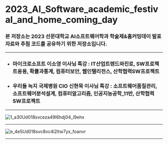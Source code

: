 # 2023_AI_Software_academic_festival_and_home_coming_day
### 본 저장소는 2023 선문대학교 AI소프트웨어학과 학술제&홈커밍데이 발표자료와 추첨 코드를 공유하기 위한 저장소입니다.

<hr>

- ### 마이크로소프트 이소영 이사님 특강 : IT산업트렌드와진로, SW프로젝트응용, 확률과통계, 컴퓨터보안, 웹인텔리전스, 산학협력SW프로젝트 <br>
- ### 우리들 녹지 국제병원 CIO 신현묵 이사님 특강 : 소프트웨어품질관리, 소프트웨어분석설계, 컴퓨터알고리즘, 인공지능공학_11반, 산학협력SW프로젝트

<hr>

![1_a30Ud018svceza49l6hdj04_l9ehx](https://github.com/sjc4197/2023_AI_Software_academic_festiva_and_home_coming_day/assets/63084925/37559fb4-5bbe-48ae-91ba-e8f194dfb2a1)

<hr>

![e_4e5Ud018svc8vc4i2ltw7yx_foanvr](https://github.com/sjc4197/2023_AI_Software_academic_festiva_and_home_coming_day/assets/63084925/4efef2fd-9017-4807-9cf3-f0a9f49fa0df)

<hr>
